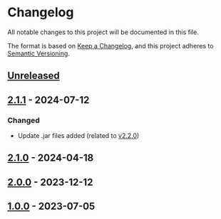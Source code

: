 # Changelog

All notable changes to this project will be documented in this file.

The format is based on [Keep a Changelog](https://keepachangelog.com/en/1.1.0/), and this project adheres
to [Semantic Versioning](https://semver.org/spec/v2.0.0.html).

## [Unreleased]

## [2.1.1] - 2024-07-12


### Changed

* Update .jar files added (related to [v2.2.0](https://github.com/jdemetra/jdplus-incubator/releases/tag/v2.2.0))

## [2.1.0] - 2024-04-18

## [2.0.0] - 2023-12-12

## [1.0.0] - 2023-07-05

[Unreleased]: https://github.com/rjdverse/rjd3stl/compare/v2.1.1...HEAD
[2.1.1]: https://github.com/rjdverse/rjd3stl/compare/v2.1.0...v2.1.1
[2.1.0]: https://github.com/rjdverse/rjd3stl/compare/v2.0.0...v2.1.0
[2.0.0]: https://github.com/rjdverse/rjd3stl/compare/v1.0.0...v2.0.0
[1.0.0]: https://github.com/rjdverse/rjd3stl/releases/tag/v1.0.0
